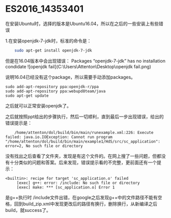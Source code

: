 # ES2016_14353401
在安装Ubuntu时，选择的版本是Ubuntu16.04，所以在之后的一些安装上有些错误

1.在安装openjdk-7-jdk时，标准的命令是：
``` bash
	sudo apt-get install openjdk-7-jdk
```
但是在16.04版本中会出现错误：
	Packages “openjdk-7-jdk” has no installation condidate
 ![openjdk fail](C:\Users\Attenton\Desktop\openjdk fail.png)

说明16.04已经没有这个package，所以需要手动添加packages。

	sudo add-apt-repository ppa:openjdk-r/ppa
	sudo add-apt-repository ppa:webupd8team/java
	sudo apt-get update
之后就可以正常安装openjdk了。

之后就按照ppt给出的步骤执行，然后一切顺利，直到最后一步出现错误，给出的错误提示是：
```
	/home/attenton/dol/build/bin/main/runexample.xml:226: Execute failed: java.io.IOException: Cannot run program "/home/attenton/dol/build/bin/main/example1/HdS/src/sc_application": error=2, No such file or directory
```
没有找出之后查看了文件夹，发现是有这个文件的。在网上搜了一些问题，但都没有十分类似的问题和答案。后来发现，错误提示看的不完整，更前面还有一个提示：
```
<builtin>: recipe for target 'sc_application.o' failed
     [exec] g++: error: /include: No such file or directory
     [exec] make: *** [sc_application.o] Error 1
```
是g++执行时 /include文件出错，在google之后发现g++中的文件路径不能有空格，回到build_zip.xml中发现更改后的路径有换行，删除换行，从新编译之后build，就success了。

